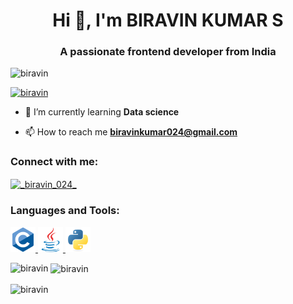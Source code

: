 <h1 align="center">Hi 👋, I'm BIRAVIN KUMAR S</h1>
<h3 align="center">A passionate frontend developer from India</h3>

<p align="left"> <img src="https://komarev.com/ghpvc/?username=biravin&label=Profile%20views&color=0e75b6&style=flat" alt="biravin" /> </p>

<p align="left"> <a href="https://github.com/ryo-ma/github-profile-trophy"><img src="https://github-profile-trophy.vercel.app/?username=biravin" alt="biravin" /></a> </p>

- 🌱 I’m currently learning **Data science**

- 📫 How to reach me **biravinkumar024@gmail.com**

<h3 align="left">Connect with me:</h3>
<p align="left">
<a href="https://instagram.com/_biravin_024_" target="blank"><img align="center" src="https://raw.githubusercontent.com/rahuldkjain/github-profile-readme-generator/master/src/images/icons/Social/instagram.svg" alt="_biravin_024_" height="30" width="40" /></a>
</p>

<h3 align="left">Languages and Tools:</h3>
<p align="left"> <a href="https://www.cprogramming.com/" target="_blank" rel="noreferrer"> <img src="https://raw.githubusercontent.com/devicons/devicon/master/icons/c/c-original.svg" alt="c" width="40" height="40"/> </a> <a href="https://www.java.com" target="_blank" rel="noreferrer"> <img src="https://raw.githubusercontent.com/devicons/devicon/master/icons/java/java-original.svg" alt="java" width="40" height="40"/> </a> <a href="https://www.python.org" target="_blank" rel="noreferrer"> <img src="https://raw.githubusercontent.com/devicons/devicon/master/icons/python/python-original.svg" alt="python" width="40" height="40"/> </a> </p>

<p><img align="left" src="https://github-readme-stats.vercel.app/api/top-langs?username=biravin&show_icons=true&locale=en&layout=compact" alt="biravin" /></p>

<p>&nbsp;<img align="center" src="https://github-readme-stats.vercel.app/api?username=biravin&show_icons=true&locale=en" alt="biravin" /></p>

<p><img align="center" src="https://github-readme-streak-stats.herokuapp.com/?user=biravin&" alt="biravin" /></p>
